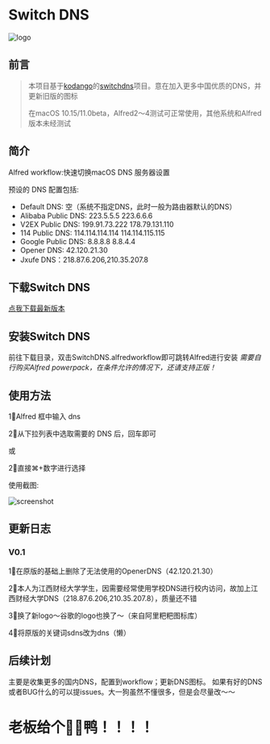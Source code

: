 # Switch DNS
![logo](https://raw.githubusercontent.com/XYZliang/Switch-DNS/master/Switch-DNS/icons.png)

## 前言

> 本项目基于[kodango](https://github.com/kodango)的[switchdns](https://github.com/kodango/switchdns)项目。意在加入更多中国优质的DNS，并更新旧版的图标
> 
> 在macOS 10.15/11.0beta，Alfred2～4测试可正常使用，其他系统和Alfred版本未经测试

## 简介

Alfred workflow:快速切换macOS DNS 服务器设置

预设的 DNS 配置包括:
* Default DNS: 空（系统不指定DNS，此时一般为路由器默认的DNS）
* Alibaba Public DNS: 223.5.5.5 223.6.6.6
* V2EX Public DNS: 199.91.73.222 178.79.131.110
* 114 Public DNS: 114.114.114.114 114.114.115.115
* Google Public DNS: 8.8.8.8 8.8.4.4
* Opener DNS: 42.120.21.30
* Jxufe DNS：218.87.6.206,210.35.207.8

## 下载Switch DNS
[点我下载最新版本](https://raw.githubusercontent.com/XYZliang/Switch-DNS/master/Switch-DNS.alfredworkflow)

## 安装Switch DNS

前往下载目录，双击SwitchDNS.alfredworkflow即可跳转Alfred进行安装
*需要自行购买Alfred powerpack，在条件允许的情况下，还请支持正版！*


## 使用方法

1⃣️Alfred 框中输入 dns

2⃣️从下拉列表中选取需要的 DNS 后，回车即可

或

2⃣️直接⌘+数字进行选择

使用截图:

![screenshot](https://raw.githubusercontent.com/XYZliang/Switch-DNS/master/screenshot.png)

## 更新日志

### V0.1

1⃣️在原版的基础上删除了无法使用的OpenerDNS（42.120.21.30）

2⃣️本人为江西财经大学学生，因需要经常使用学校DNS进行校内访问，故加上江西财经大学DNS（218.87.6.206,210.35.207.8），质量还不错

3⃣️换了新logo～谷歌的logo也换了～（来自阿里粑粑图标库）

4⃣️将原版的关键词sdns改为dns（懒）

## 后续计划

主要是收集更多的国内DNS，配置到workflow；更新DNS图标。
如果有好的DNS或者BUG什么的可以提issues。大一狗虽然不懂很多，但是会尽量改～～

# 老板给个🌟🌟鸭！！！！
